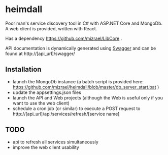 # heimdall
Poor man's service discovery tool in C# with ASP.NET Core and MongoDb. A web client is provided, written with React.

Has a dependency https://github.com/mizrael/LibCore .

API documentation is dynamically generated using [Swagger](http://swagger.io/) and can be found at http://[api_url]/swagger/ 

## Installation
* launch the MongoDb instance (a batch script is provided here: https://github.com/mizrael/heimdall/blob/master/db_server_start.bat )
* update the appsettings.json files
* launch the API and Web projects (although the Web is useful only if you want to use the web client)
* schedule a cron job (or similar) to execute a POST request to http://[api_url]/api/services/refresh/[service name]

## TODO
* api to refresh all services simultaneously
* improve the web client usability